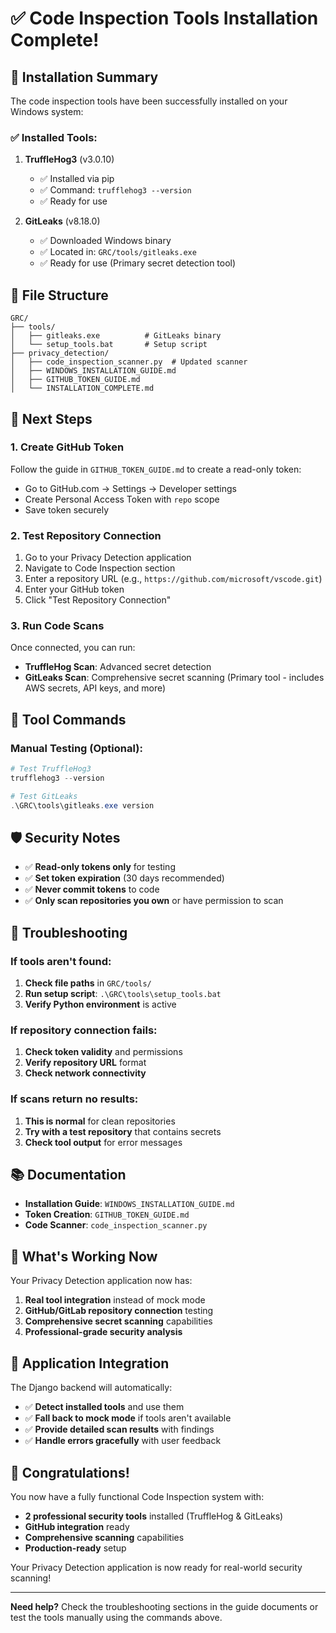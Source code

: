 # ✅ Code Inspection Tools Installation Complete!

## 🎉 Installation Summary

The code inspection tools have been successfully installed on your Windows system:

### ✅ Installed Tools:

1. **TruffleHog3** (v3.0.10)

   - ✅ Installed via pip
   - ✅ Command: `trufflehog3 --version`
   - ✅ Ready for use

2. **GitLeaks** (v8.18.0)

   - ✅ Downloaded Windows binary
   - ✅ Located in: `GRC/tools/gitleaks.exe`
   - ✅ Ready for use (Primary secret detection tool)

## 📁 File Structure

```
GRC/
├── tools/
│   ├── gitleaks.exe          # GitLeaks binary
│   └── setup_tools.bat       # Setup script
├── privacy_detection/
│   ├── code_inspection_scanner.py  # Updated scanner
│   ├── WINDOWS_INSTALLATION_GUIDE.md
│   ├── GITHUB_TOKEN_GUIDE.md
│   └── INSTALLATION_COMPLETE.md
```

## 🚀 Next Steps

### 1. Create GitHub Token

Follow the guide in `GITHUB_TOKEN_GUIDE.md` to create a read-only token:

- Go to GitHub.com → Settings → Developer settings
- Create Personal Access Token with `repo` scope
- Save token securely

### 2. Test Repository Connection

1. Go to your Privacy Detection application
2. Navigate to Code Inspection section
3. Enter a repository URL (e.g., `https://github.com/microsoft/vscode.git`)
4. Enter your GitHub token
5. Click "Test Repository Connection"

### 3. Run Code Scans

Once connected, you can run:

- **TruffleHog Scan**: Advanced secret detection
- **GitLeaks Scan**: Comprehensive secret scanning (Primary tool - includes AWS secrets, API keys, and more)

## 🔧 Tool Commands

### Manual Testing (Optional):

```powershell
# Test TruffleHog3
trufflehog3 --version

# Test GitLeaks
.\GRC\tools\gitleaks.exe version
```

## 🛡️ Security Notes

- ✅ **Read-only tokens only** for testing
- ✅ **Set token expiration** (30 days recommended)
- ✅ **Never commit tokens** to code
- ✅ **Only scan repositories you own** or have permission to scan

## 🐛 Troubleshooting

### If tools aren't found:

1. **Check file paths** in `GRC/tools/`
2. **Run setup script**: `.\GRC\tools\setup_tools.bat`
3. **Verify Python environment** is active

### If repository connection fails:

1. **Check token validity** and permissions
2. **Verify repository URL** format
3. **Check network connectivity**

### If scans return no results:

1. **This is normal** for clean repositories
2. **Try with a test repository** that contains secrets
3. **Check tool output** for error messages

## 📚 Documentation

- **Installation Guide**: `WINDOWS_INSTALLATION_GUIDE.md`
- **Token Creation**: `GITHUB_TOKEN_GUIDE.md`
- **Code Scanner**: `code_inspection_scanner.py`

## 🎯 What's Working Now

Your Privacy Detection application now has:

1. **Real tool integration** instead of mock mode
2. **GitHub/GitLab repository connection** testing
3. **Comprehensive secret scanning** capabilities
4. **Professional-grade security analysis**

## 🔄 Application Integration

The Django backend will automatically:

- ✅ **Detect installed tools** and use them
- ✅ **Fall back to mock mode** if tools aren't available
- ✅ **Provide detailed scan results** with findings
- ✅ **Handle errors gracefully** with user feedback

## 🎉 Congratulations!

You now have a fully functional Code Inspection system with:

- **2 professional security tools** installed (TruffleHog & GitLeaks)
- **GitHub integration** ready
- **Comprehensive scanning** capabilities
- **Production-ready** setup

Your Privacy Detection application is now ready for real-world security scanning!

---

**Need help?** Check the troubleshooting sections in the guide documents or test the tools manually using the commands above.
